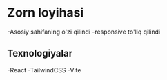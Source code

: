 # Zorn loyihasi

-Asosiy sahifaning o'zi qilindi
-responsive to'liq qilindi

## Texnologiyalar

-React
-TailwindCSS
-Vite
